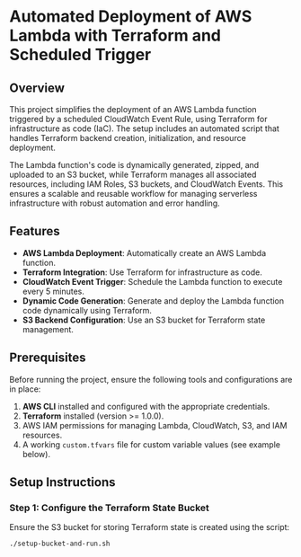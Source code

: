 # Automated Deployment of AWS Lambda with Terraform and Scheduled Trigger
## Overview

This project simplifies the deployment of an AWS Lambda function triggered by a scheduled CloudWatch Event Rule, using Terraform for infrastructure as code (IaC). The setup includes an automated script that handles Terraform backend creation, initialization, and resource deployment.

The Lambda function's code is dynamically generated, zipped, and uploaded to an S3 bucket, while Terraform manages all associated resources, including IAM Roles, S3 buckets, and CloudWatch Events. This ensures a scalable and reusable workflow for managing serverless infrastructure with robust automation and error handling.


## Features

- **AWS Lambda Deployment**: Automatically create an AWS Lambda function.
- **Terraform Integration**: Use Terraform for infrastructure as code.
- **CloudWatch Event Trigger**: Schedule the Lambda function to execute every 5 minutes.
- **Dynamic Code Generation**: Generate and deploy the Lambda function code dynamically using Terraform.
- **S3 Backend Configuration**: Use an S3 bucket for Terraform state management.

## Prerequisites

Before running the project, ensure the following tools and configurations are in place:

1. **AWS CLI** installed and configured with the appropriate credentials.
2. **Terraform** installed (version >= 1.0.0).
3. AWS IAM permissions for managing Lambda, CloudWatch, S3, and IAM resources.
4. A working `custom.tfvars` file for custom variable values (see example below).

## Setup Instructions

### Step 1: Configure the Terraform State Bucket
Ensure the S3 bucket for storing Terraform state is created using the script:

```bash
./setup-bucket-and-run.sh

